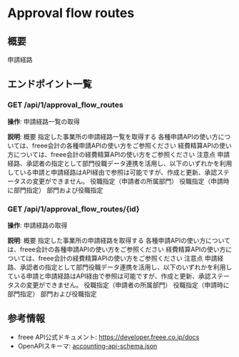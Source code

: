 # Approval flow routes

## 概要

申請経路

## エンドポイント一覧

### GET /api/1/approval_flow_routes

**操作**: 申請経路一覧の取得

**説明**: 概要 指定した事業所の申請経路一覧を取得する 各種申請APIの使い方については、freee会計の各種申請APIの使い方をご参照ください 経費精算APIの使い方については、freee会計の経費精算APIの使い方をご参照ください 注意点 申請経路、承認者の指定として部門役職データ連携を活用し、以下のいずれかを利用している申請と申請経路はAPI経由で参照は可能ですが、作成と更新、承認ステータスの変更ができません。 役職指定（申請者の所属部門） 役職指定（申請時に部門指定） 部門および役職指定

### GET /api/1/approval_flow_routes/{id}

**操作**: 申請経路の取得

**説明**: 概要 指定した事業所の申請経路を取得する 各種申請APIの使い方については、freee会計の各種申請APIの使い方をご参照ください 経費精算APIの使い方については、freee会計の経費精算APIの使い方をご参照ください 注意点 申請経路、承認者の指定として部門役職データ連携を活用し、以下のいずれかを利用している申請と申請経路はAPI経由で参照は可能ですが、作成と更新、承認ステータスの変更ができません。 役職指定（申請者の所属部門） 役職指定（申請時に部門指定） 部門および役職指定



## 参考情報

- freee API公式ドキュメント: https://developer.freee.co.jp/docs
- OpenAPIスキーマ: [accounting-api-schema.json](../../openapi/accounting-api-schema.json)
